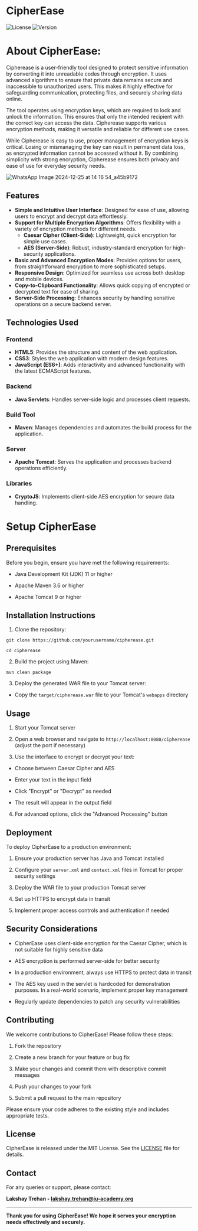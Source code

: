 # CipherEase

![License](https://img.shields.io/badge/license-MIT-blue.svg)
![Version](https://img.shields.io/badge/version-2.0.0-green.svg) 

# About CipherEase: 

Cipherease is a user-friendly tool designed to protect sensitive information by converting it into unreadable codes through encryption. It uses advanced algorithms to ensure that private data remains secure and inaccessible to unauthorized users. This makes it highly effective for safeguarding communication, protecting files, and securely sharing data online.  

The tool operates using encryption keys, which are required to lock and unlock the information. This ensures that only the intended recipient with the correct key can access the data. Cipherease supports various encryption methods, making it versatile and reliable for different use cases.  

While Cipherease is easy to use, proper management of encryption keys is critical. Losing or mismanaging the key can result in permanent data loss, as encrypted information cannot be accessed without it. By combining simplicity with strong encryption, Cipherease ensures both privacy and ease of use for everyday security needs.  

![WhatsApp Image 2024-12-25 at 14 16 54_a45b9172](https://github.com/user-attachments/assets/42eed4f8-9531-4900-97df-12da1802f5e6)


## Features


- **Simple and Intuitive User Interface**: Designed for ease of use, allowing users to encrypt and decrypt data effortlessly.  
- **Support for Multiple Encryption Algorithms**: Offers flexibility with a variety of encryption methods for different needs.  
  - **Caesar Cipher (Client-Side)**: Lightweight, quick encryption for simple use cases.  
  - **AES (Server-Side)**: Robust, industry-standard encryption for high-security applications.  
- **Basic and Advanced Encryption Modes**: Provides options for users, from straightforward encryption to more sophisticated setups.  
- **Responsive Design**: Optimized for seamless use across both desktop and mobile devices.  
- **Copy-to-Clipboard Functionality**: Allows quick copying of encrypted or decrypted text for ease of sharing.  
- **Server-Side Processing**: Enhances security by handling sensitive operations on a secure backend server.  


## Technologies Used


 ### **Frontend**  
- **HTML5**: Provides the structure and content of the web application.  
- **CSS3**: Styles the web application with modern design features.  
- **JavaScript (ES6+)**: Adds interactivity and advanced functionality with the latest ECMAScript features.  

### **Backend**  
- **Java Servlets**: Handles server-side logic and processes client requests.  

### **Build Tool**  
- **Maven**: Manages dependencies and automates the build process for the application.  

### **Server**  
- **Apache Tomcat**: Serves the application and processes backend operations efficiently.  

### **Libraries**  
- **CryptoJS**: Implements client-side AES encryption for secure data handling.  

# Setup CipherEase

## Prerequisites


Before you begin, ensure you have met the following requirements:

- Java Development Kit (JDK) 11 or higher

- Apache Maven 3.6 or higher

- Apache Tomcat 9 or higher


## Installation Instructions 


1. Clone the repository:

```
git clone https://github.com/yourusername/cipherease.git
```

```
cd cipherease
```

2. Build the project using Maven:

```
mvn clean package
```


3. Deploy the generated WAR file to your Tomcat server:

- Copy the `target/cipherease.war` file to your Tomcat's `webapps` directory


## Usage


1. Start your Tomcat server

2. Open a web browser and navigate to `http://localhost:8080/cipherease` (adjust the port if necessary)

3. Use the interface to encrypt or decrypt your text:

- Choose between Caesar Cipher and AES

- Enter your text in the input field

- Click "Encrypt" or "Decrypt" as needed

- The result will appear in the output field

4. For advanced options, click the "Advanced Processing" button


## Deployment


To deploy CipherEase to a production environment:


1. Ensure your production server has Java and Tomcat installed

2. Configure your `server.xml` and `context.xml` files in Tomcat for proper security settings

3. Deploy the WAR file to your production Tomcat server

4. Set up HTTPS to encrypt data in transit

5. Implement proper access controls and authentication if needed


## Security Considerations


- CipherEase uses client-side encryption for the Caesar Cipher, which is not suitable for highly sensitive data

- AES encryption is performed server-side for better security

- In a production environment, always use HTTPS to protect data in transit

- The AES key used in the servlet is hardcoded for demonstration purposes. In a real-world scenario, implement proper key management

- Regularly update dependencies to patch any security vulnerabilities


## Contributing


We welcome contributions to CipherEase! Please follow these steps:


1. Fork the repository

2. Create a new branch for your feature or bug fix

3. Make your changes and commit them with descriptive commit messages

4. Push your changes to your fork

5. Submit a pull request to the main repository


Please ensure your code adheres to the existing style and includes appropriate tests.


## License


CipherEase is released under the MIT License. See the [LICENSE](LICENSE) file for details.


## Contact


For any queries or support, please contact:

**Lakshay Trehan - lakshay.trehan@iu-academy.org**


---


**Thank you for using CipherEase! We hope it serves your encryption needs effectively and securely.**
